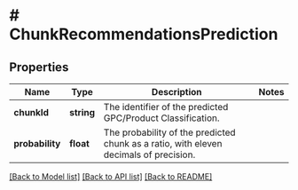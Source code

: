 # # ChunkRecommendationsPrediction

## Properties

Name | Type | Description | Notes
------------ | ------------- | ------------- | -------------
**chunkId** | **string** | The identifier of the predicted GPC/Product Classification. |
**probability** | **float** | The probability of the predicted chunk as a ratio, with eleven decimals of precision. |

[[Back to Model list]](../../README.md#models) [[Back to API list]](../../README.md#endpoints) [[Back to README]](../../README.md)
